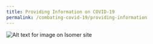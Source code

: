 ```yaml
---
title: Providing Information on COVID-19
permalink: /combating-covid-19/providing-information
---
```


![Alt text for image on Isomer site](/images/covid-19/COVID-19-informational-platforms.png)